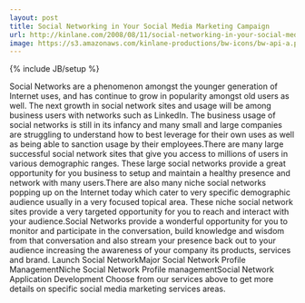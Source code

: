 ```yaml
---
layout: post
title: Social Networking in Your Social Media Marketing Campaign
url: http://kinlane.com/2008/08/11/social-networking-in-your-social-media-marketing-campaign/
image: https://s3.amazonaws.com/kinlane-productions/bw-icons/bw-api-a.png
---
```

{% include JB/setup %}
Social Networks are a phenomenon amongst the younger generation of Internet uses, and has continue to grow in popularity amongst old users as well. The next growth in social network sites and usage will be among business users with networks such as LinkedIn. The business usage of social networks is still in its infancy and many small and large companies are struggling to understand how to best leverage for their own uses as well as being able to sanction usage by their employees.There are many large successful social network sites that give you access to millions of users in various demographic ranges. These large social networks provide a great opportunity for you business to setup and maintain a healthy presence and network with many users.There are also many niche social networks popping up on the Internet today which cater to very specific demographic audience usually in a very focused topical area. These niche social network sites provide a very targeted opportunity for you to reach and interact with your audience.Social Networks provide a wonderful opportunity for you to monitor and participate in the conversation, build knowledge and wisdom from that conversation and also stream your presence back out to your audience increasing the awareness of your company its products, services and brand.     Launch Social NetworkMajor Social Network Profile ManagementNiche Social Network Profile managementSocial Network Application Development          Choose from our services above to get more details on specific social media marketing services areas.